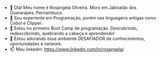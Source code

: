 - 👋 Olá! Meu nome é Rosangela Oliveira. Moro em Jaboatão dos Guararapes, Pernambuco.
- 👀 Sou experiente em Programação, porém nas linguagens antigas como Cobol e Clipper.
- 🌱 Estou no primeiro Boot Camp de programação. Descobrindo, redescobrindo, quebrando a cabeça e aprendendo!
- 💞️ Estou adorando esse ambiente DESAFIADOR de conhecimentos, oportunidades e network.
- 📫 Meu linkedin:  https://www.linkedin.com/in/rosangela/

<!---
rosangelasdo/rosangelasdo is a ✨ special ✨ repository because its `README.md` (this file) appears on your GitHub profile.
You can click the Preview link to take a look at your changes.
--->
